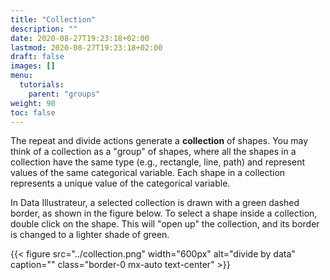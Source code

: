 ```yaml
---
title: "Collection"
description: ""
date: 2020-08-27T19:23:18+02:00
lastmod: 2020-08-27T19:23:18+02:00
draft: false
images: []
menu:
  tutorials:
    parent: "groups"
weight: 90
toc: false
---
```

The repeat and divide actions generate a **collection** of shapes. You may think of a collection as a "group" of shapes, where all the shapes in a collection have the same type (e.g., rectangle, line, path) and represent values of the same categorical variable. Each shape in a collection represents a unique value of the categorical variable. 

In Data Illustrateur, a selected collection is drawn with a green dashed border, as shown in the figure below. 
To select a shape inside a collection, double click on the shape. This will "open up" the collection, and its border is changed to a lighter shade of green.

{{< figure src="../collection.png" width="600px" alt="divide by data" caption="" class="border-0 mx-auto text-center" >}}
